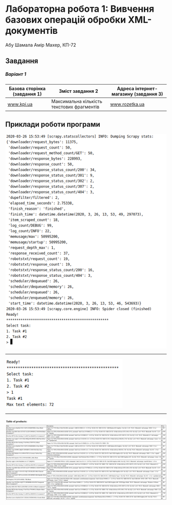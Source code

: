 # Лабораторна робота 1: Вивчення базових операцій обробки XML-документів

Абу Шамала Амір Махер, КП-72

## Завдання
##### Варіант 1
| Базова сторінка (завдання 1) | Зміст завдання 2     | Адреса інтернет-магазину (завдання 3) |
|------------------------------|----------------------|---------------------------------------|
| www.kpi.ua | Максимальна кількість текстових фрагментів | www.rozetka.ua |

## Приклади роботи програми

![lab](screenshots/Task1.png)
___
![lab](screenshots/Task2.png)
___
![lab](screenshots/Task3.png)
